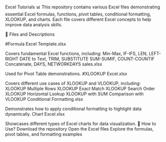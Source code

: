 Excel Tutorials 📊
This repository contains various Excel files demonstrating essential Excel formulas, functions, pivot tables, conditional formatting, XLOOKUP, and charts. Each file covers different Excel concepts to help improve data analysis skills.

📂 Files and Descriptions

#Formula Excel Template.xlsx

Covers fundamental Excel functions, including:
Min-Max, IF-IFS, LEN, LEFT-RIGHT
DATE to Text, TRIM, SUBSTITUTE
SUM-SUMIF, COUNT-COUNTIF
Concatenate, DAYS, NETWORKDAYS
sales.xlsx

Used for Pivot Table demonstrations.
#XLOOKUP Excel.xlsx

Covers different use cases of XLOOKUP and VLOOKUP, including:
XLOOKUP Multiple Rows
XLOOKUP Exact Match
XLOOKUP Search Order
XLOOKUP Horizontal Lookup
XLOOKUP with SUM
Comparison with VLOOKUP
Conditional Formatting.xlsx

Demonstrates how to apply conditional formatting to highlight data dynamically.
Chart Excel.xlsx

Showcases different types of Excel charts for data visualization.
📌 How to Use?
Download the repository
Open the Excel files
Explore the formulas, pivot tables, and formatting examples
